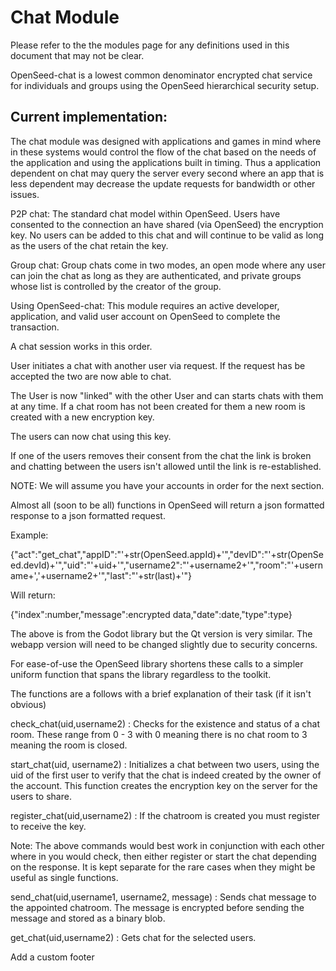 # Chat Module
Please refer to the the modules page for any definitions used in this document that may not be clear.

OpenSeed-chat is a lowest common denominator encrypted chat service for individuals and groups using the OpenSeed hierarchical security setup.

## Current implementation:
The chat module was designed with applications and games in mind where in these systems would control the flow of the chat based on the needs of the application and using the applications built in timing. Thus a application dependent on chat may query the server every second where an app that is less dependent may decrease the update requests for bandwidth or other issues.

P2P chat: The standard chat model within OpenSeed. Users have consented to the connection an have shared (via OpenSeed) the encryption key. No users can be added to this chat and will continue to be valid as long as the users of the chat retain the key.

Group chat: Group chats come in two modes, an open mode where any user can join the chat as long as they are authenticated, and private groups whose list is controlled by the creator of the group.

Using OpenSeed-chat:
This module requires an active developer, application, and valid user account on OpenSeed to complete the transaction.

A chat session works in this order.

User initiates a chat with another user via request. If the request has be accepted the two are now able to chat.

The User is now "linked" with the other User and can starts chats with them at any time. If a chat room has not been created for them a new room is created with a new encryption key.

The users can now chat using this key.

If one of the users removes their consent from the chat the link is broken and chatting between the users isn't allowed until the link is re-established.

NOTE: We will assume you have your accounts in order for the next section.

Almost all (soon to be all) functions in OpenSeed will return a json formatted response to a json formatted request.

Example:

{"act":"get_chat","appID":"'+str(OpenSeed.appId)+'","devID":"'+str(OpenSeed.devId)+'","uid":"'+uid+'","username2":"'+username2+'","room":"'+username+','+username2+'","last":"'+str(last)+'"}

Will return:

{"index":number,"message":encrypted data,"date":date,"type":type}

The above is from the Godot library but the Qt version is very similar. The webapp version will need to be changed slightly due to security concerns.

For ease-of-use the OpenSeed library shortens these calls to a simpler uniform function that spans the library regardless to the toolkit.

The functions are a follows with a brief explanation of their task (if it isn't obvious)

check_chat(uid,username2) : Checks for the existence and status of a chat room. These range from 0 - 3 with 0 meaning there is no chat room to 3 meaning the room is closed.

start_chat(uid, username2) : Initializes a chat between two users, using the uid of the first user to verify that the chat is indeed created by the owner of the account. This function creates the encryption key on the server for the users to share.

register_chat(uid,username2) : If the chatroom is created you must register to receive the key.

Note: The above commands would best work in conjunction with each other where in you would check, then either register or start the chat depending on the response. It is kept separate for the rare cases when they might be useful as single functions.

send_chat(uid,username1, username2, message) : Sends chat message to the appointed chatroom. The message is encrypted before sending the message and stored as a binary blob.

get_chat(uid,username2) : Gets chat for the selected users.

 Add a custom footer

